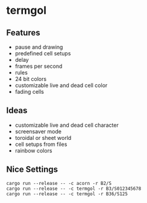 # termgol

## Features

- pause and drawing
- predefined cell setups
- delay
- frames per second
- rules
- 24 bit colors
- customizable live and dead cell color
- fading cells

## Ideas

- customizable live and dead cell character
- screensaver mode
- toroidal or sheet world
- cell setups from files
- rainbow colors

## Nice Settings

```
cargo run --release -- -c acorn -r B2/S
cargo run --release -- -c termgol -r B3/S012345678
cargo run --release -- -c termgol -r B36/S125
```
